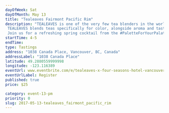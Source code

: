 ```yaml
---
dayOfWeek: Sat
dayOfMonth: May 13
title: "Tealeaves Fairmont Pacific Rim"
description: "TEALEAVES is one of the very few tea blenders in the world, and we take precision very seriously. Why? Because in luxury, it’s the details that matter. TEALEAVES blends teas specifically for color, alongside aroma and taste, with understanding that “the first taste is with the eyes”. This philosophy inspired the #PaletteForYourPalate project in collaboration with Pantone Color Institute and 30+ world-class chefs and mixologists. Explore the exhibit of tea + color + mood at paletteforyourpalate.com. Join us for a refreshing spring cocktail from the #PaletteForYourPalate campaign, created by the Four Seasons Hotel Vancouver’s mixologist, Todd Zimmerman!"
startTime: 4-5
endTime: 
type: Tastings
address: "1038 Canada Place, Vancouver, BC, Canada"
addressLabel: "1038 Canada Place"
latitude: 49.2880559999998
longitude: -123.116389
eventUrl: www.eventbrite.com/e/tealeaves-x-four-seasons-hotel-vancouver-vancouver-design-week-tickets-34216545609 
eventUrlLabel: Register
published: true
price: $25

category: event-13-pm
priority: 0
slug: 2017-05-13-tealeaves_fairmont_pacific_rim
---
```

